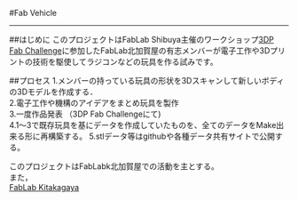#Fab Vehicle
***
##はじめに
このプロジェクトはFabLab Shibuya主催のワークショップ[3DP Fab Challenge](http://www.fablabshibuya.org/fc-3dp)に参加したFabLab北加賀屋の有志メンバーが電子工作や3Dプリントの技術を駆使してラジコンなどの玩具を作る試みです。
  

##プロセス
1.メンバーの持っている玩具の形状を3Dスキャンして新しいボディの3Dモデルを作成する．  
2.電子工作や機構のアイデアをまとめ玩具を製作  
3.一度作品発表 （3DP Fab Challengeにて)  
4.1〜3で既存玩具を基にデータを作成していたものを、全てのデータをMake出来る形に再構築する。
5.stlデータ等はgithubや各種データ共有サイトで公開する。


このプロジェクトはFabLabk北加賀屋での活動を主とする。  
また，   
[FabLab Kitakagaya](http://fablabkitakagaya.org/ "FabLab北加賀屋")  